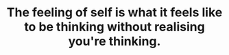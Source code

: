 ---
title: The feeling of self is what it feels like to be thinking without realising you're thinking.
tags: self consciousness experience mindfulness
star: true
freewillandself: true
order: 3
---